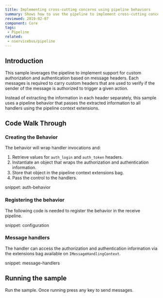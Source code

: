 ```yaml
---
title: Implementing cross-cutting concerns using pipeline behaviors
summary: Shows how to use the pipeline to implement cross-cutting concerns such as authentication and authorization
reviewed: 2019-02-07
component: Core
tags:
 - Pipeline
related:
 - nservicebus/pipeline
---
```



## Introduction

This sample leverages the pipeline to implement support for custom authorization and authentication based on message headers. Each messages is required to carry custom headers that are used to verify if the sender of the message is authorized to trigger a given action. 

Instead of extracting the information in each header separately, this sample uses a pipeline behavior that passes the extracted information to all handlers using the pipeline context extensions.


## Code Walk Through


### Creating the Behavior

The behavior will wrap handler invocations and:

 1. Retrieve values for `auth_login` and `auth_token` headers.
 1. Instantiate an object that wraps the authorization and authentication information.
 1. Store that object in the pipeline context extensions bag.
 1. Pass the control to the handlers.

snippet: auth-behavior


### Registering the behavior

The following code is needed to register the behavior in the receive pipeline.

snippet: configuration


### Message handlers

The handler can access the authorization and authentication information via the extensions bag available on `IMessageHandlingContext`.

snippet: message-handlers


## Running the sample

Run the sample. Once running press any key to send messages.
